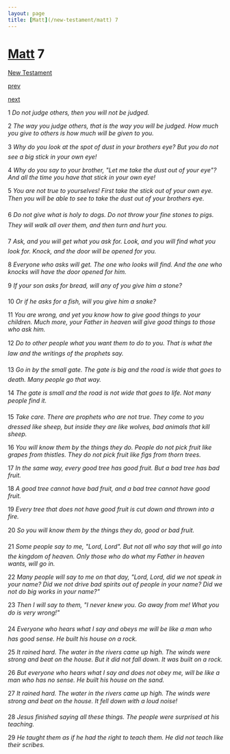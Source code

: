 ```yaml
---
layout: page
title: [Matt](/new-testament/matt) 7
---
```


# [Matt](/new-testament/matt) 7

[New Testament](/new-testament)


[prev](/new-testament/matt/matt-6.html)


[next](/new-testament/matt/matt-8.html)

1 _Do not judge others, then you will not be judged._

2 _The way you judge others, that is the way you will be judged. How much you give to others is how much will be given to you._

3 _Why do you look at the spot of dust in your brothers eye? But you do not see a big stick in your own eye!_

4 _Why do you say to your brother, "Let me take the dust out of your eye"? And all the time you have that stick in your own eye!_

5 _You are not true to yourselves! First take the stick out of your own eye. Then you will be able to see to take the dust out of your brothers eye._

6 _Do not give what is holy to dogs. Do not throw your fine stones to pigs. They will walk all over them, and then turn and hurt you._

7 _Ask, and you will get what you ask for. Look, and you will find what you look for.  Knock, and the door will be opened for you._

8 _Everyone who asks will get. The one who looks will find. And the one who knocks will have the door opened for him._

9 _If your son asks for bread, will any of you give him a stone?_

10 _Or if he asks for a fish, will you give him a snake?_

11 _You are wrong, and yet you know how to give good things to your children. Much more,  your Father in heaven will give good things to those who ask him._

12 _Do to other people what you want them to do to you. That is what the law and the writings of the prophets say._

13 _Go in by the small gate. The gate is big and the road is wide that goes to death. Many people go that way._

14 _The gate is small and the road is not wide that goes to life. Not many people find it._

15 _Take care. There are prophets who are not true. They come to you dressed like sheep,  but inside they are like wolves, bad animals that kill sheep._

16 _You will know them by the things they do. People do not pick fruit like grapes from thistles. They do not pick fruit like figs from thorn trees._

17 _In the same way, every good tree has good fruit. But a bad tree has bad fruit._

18 _A good tree cannot have bad fruit, and a bad tree cannot have good fruit._

19 _Every tree that does not have good fruit is cut down and thrown into a fire._

20 _So you will know them by the things they do, good or bad fruit._

21 _Some people say to me, "Lord, Lord". But not all who say that will go into the kingdom of heaven. Only those who do what my Father in heaven wants, will go in._

22 _Many people will say to me on that day, "Lord, Lord, did we not speak in your name?  Did we not drive bad spirits out of people in your name? Did we not do big works in your name?"_

23 _Then I will say to them, "I never knew you. Go away from me! What you do is very wrong!" _

24 _Everyone who hears what I say and obeys me will be like a man who has good sense.  He built his house on a rock._

25 _It rained hard. The water in the rivers came up high. The winds were strong and beat on the house. But it did not fall down. It was built on a rock._

26 _But everyone who hears what I say and does not obey me, will be like a man who has no sense. He built his house on the sand._

27 _It rained hard. The water in the rivers came up high. The winds were strong and beat on the house. It fell down with a loud noise!_

28 _Jesus finished saying all these things. The people were surprised at his teaching._

29 _He taught them as if he had the right to teach them. He did not teach like their scribes._


